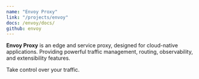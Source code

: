 ```yaml
---
name: "Envoy Proxy"
link: "/projects/envoy"
docs: /envoy/docs/
github: envoy
---
```

**Envoy Proxy** is an edge and service proxy, designed for cloud-native applications. Providing powerful traffic management, routing, observability, and extensibility features.

Take control over your traffic.
